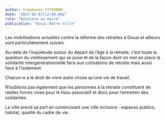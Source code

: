 ```yaml
---
author: Stéphanie STIERNON
date: "2023-02-01T12:00:00Z"
role: "Adjointe au maire"
publication: "Douai Notre Ville"
---
```


Les mobilisations actuelles contre la réforme des retraites à Douai et ailleurs sont particulièrement suivies.

Au-delà de l’inquiétude autour du départ de l’âge à la retraite, c’est toute la question du vieillissement qui se pose et de la façon dont on met en place la solidarité intergénérationnelle face aux cotisations de retraite mais aussi face à l’isolement.

Chacun-e a le droit de vivre autre chose qu’une vie de travail.

N’oublions pas également que les personnes à la retraite constituent de réelles forces vives pour le tissu associatif et donc pour l’entretien des solidarités.

La ville prend sa part en construisant une ville inclusive : espaces publics, habitat, qualité du cadre de vie.
